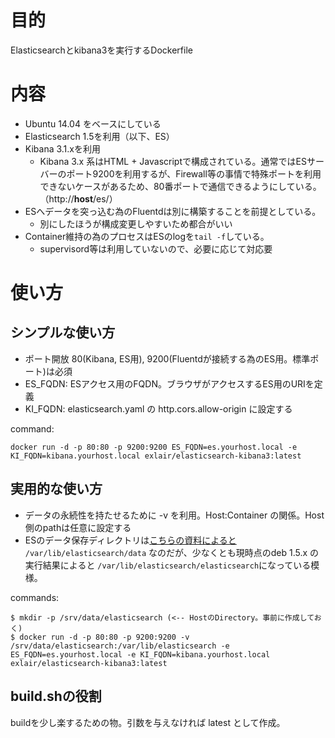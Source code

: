 目的
====
Elasticsearchとkibana3を実行するDockerfile

内容
====
- Ubuntu 14.04 をベースにしている
- Elasticsearch 1.5を利用（以下、ES）
- Kibana 3.1.xを利用
  - Kibana 3.x 系はHTML + Javascriptで構成されている。通常ではESサーバーのポート9200を利用するが、Firewall等の事情で特殊ポートを利用できないケースがあるため、80番ポートで通信できるようにしている。（http://__host__/es/）
- ESへデータを突っ込む為のFluentdは別に構築することを前提としている。
  - 別にしたほうが構成変更しやすいため都合がいい
- Container維持の為のプロセスはESのlogを`tail -f`している。
  - supervisord等は利用していないので、必要に応じて対応要


使い方
=====
シンプルな使い方
-------------
* ポート開放 80(Kibana, ES用), 9200(Fluentdが接続する為のES用。標準ポート)は必須
* ES_FQDN: ESアクセス用のFQDN。ブラウザがアクセスするES用のURIを定義
* KI_FQDN: elasticsearch.yaml の http.cors.allow-origin に設定する

command:

    docker run -d -p 80:80 -p 9200:9200 ES_FQDN=es.yourhost.local -e KI_FQDN=kibana.yourhost.local exlair/elasticsearch-kibana3:latest

実用的な使い方
-----------
* データの永続性を持たせるために -v を利用。Host:Container の関係。Host側のpathは任意に設定する
* ESのデータ保存ディレクトリは[こちらの資料によると](wwww) `/var/lib/elasticsearch/data` なのだが、少なくとも現時点のdeb 1.5.x の実行結果によると `/var/lib/elasticsearch/elasticsearch`になっている模様。

commands:

	$ mkdir -p /srv/data/elasticsearch (<-- HostのDirectory。事前に作成しておく)
	$ docker run -d -p 80:80 -p 9200:9200 -v /srv/data/elasticsearch:/var/lib/elasticsearch -e ES_FQDN=es.yourhost.local -e KI_FQDN=kibana.yourhost.local exlair/elasticsearch-kibana3:latest

build.shの役割
-------------
buildを少し楽するための物。引数を与えなければ latest として作成。


[www]: http://www.elastic.co/guide/en/elasticsearch/reference/1.5/setup-dir-layout.html "Directory Layout"